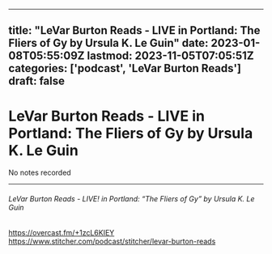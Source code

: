 
---
title: "LeVar Burton Reads - LIVE in Portland: The Fliers of Gy by Ursula K. Le Guin"
date: 2023-01-08T05:55:09Z
lastmod: 2023-11-05T07:05:51Z
categories: ['podcast', 'LeVar Burton Reads']
draft: false
---


# LeVar Burton Reads - LIVE in Portland: The Fliers of Gy by Ursula K. Le Guin

No notes recorded

- - -
###### LeVar Burton Reads - LIVE! in Portland: “The Fliers of Gy” by Ursula K. Le Guin

https://overcast.fm/+1zcL6KIEY  
https://www.stitcher.com/podcast/stitcher/levar-burton-reads

<!-- #public #podcast #LeVar Burton Reads# -->

<!-- {BearID:8A769829-B86A-4595-A76C-623041BD0888-28016-00002D98099ED5C3} -->
